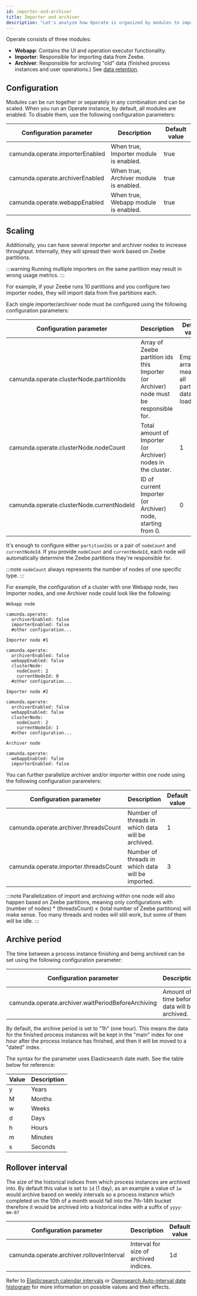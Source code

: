 ```yaml
---
id: importer-and-archiver
title: Importer and archiver
description: "Let's analyze how Operate is organized by modules to import and archive data."
---
```


Operate consists of three modules:

- **Webapp**: Contains the UI and operation executor functionality.
- **Importer**: Responsible for importing data from Zeebe.
- **Archiver**: Responsible for archiving "old" data (finished process instances and user operations.) See [data retention](data-retention.md).

## Configuration

Modules can be run together or separately in any combination and can be scaled. When you run an Operate instance, by default, all modules are enabled. To disable them, use the following configuration parameters:

| Configuration parameter         | Description                            | Default value |
| ------------------------------- | -------------------------------------- | ------------- |
| camunda.operate.importerEnabled | When true, Importer module is enabled. | true          |
| camunda.operate.archiverEnabled | When true, Archiver module is enabled. | true          |
| camunda.operate.webappEnabled   | When true, Webapp module is enabled.   | true          |

## Scaling

Additionally, you can have several importer and archiver nodes to increase throughput. Internally, they will spread their work based on Zeebe partitions.

:::warning
Running multiple importers on the same partition may result in wrong usage metrics.
:::

For example, if your Zeebe runs 10 partitions and you configure two importer nodes, they will import data from five partitions each.

Each single importer/archiver node must be configured using the following configuration parameters:

| Configuration parameter                   | Description                                                                            | Default value                                       |
| ----------------------------------------- | -------------------------------------------------------------------------------------- | --------------------------------------------------- |
| camunda.operate.clusterNode.partitionIds  | Array of Zeebe partition ids this Importer (or Archiver) node must be responsible for. | Empty array, meaning all partitions data is loaded. |
| camunda.operate.clusterNode.nodeCount     | Total amount of Importer (or Archiver) nodes in the cluster.                           | 1                                                   |
| camunda.operate.clusterNode.currentNodeId | ID of current Importer (or Archiver) node, starting from 0.                            | 0                                                   |

It's enough to configure either `partitionIds` or a pair of `nodeCount` and `currentNodeId`. If you provide `nodeCount` and `currentNodeId`, each node will automatically determine the Zeebe partitions they're responsible for.

:::note
`nodeCount` always represents the number of nodes of one specific type.
:::

For example, the configuration of a cluster with one Webapp node, two Importer nodes, and one Archiver node could look like the following:

```
Webapp node

camunda.operate:
  archiverEnabled: false
  importerEnabled: false
  #other configuration...

Importer node #1

camunda.operate:
  archiverEnabled: false
  webappEnabled: false
  clusterNode:
    nodeCount: 2
    currentNodeId: 0
  #other configuration...

Importer node #2

camunda.operate:
  archiverEnabled: false
  webappEnabled: false
  clusterNode:
    nodeCount: 2
    currentNodeId: 1
  #other configuration...

Archiver node

camunda.operate:
  webappEnabled: false
  importerEnabled: false

```

You can further parallelize archiver and/or importer within one node using the following configuration parameters:

| Configuration parameter               | Description                                       | Default value |
| ------------------------------------- | ------------------------------------------------- | ------------- |
| camunda.operate.archiver.threadsCount | Number of threads in which data will be archived. | 1             |
| camunda.operate.importer.threadsCount | Number of threads in which data will be imported. | 3             |

:::note
Parallelization of import and archiving within one node will also happen based on Zeebe partitions, meaning only configurations with (number of nodes) \* (threadsCount) ≤ (total number of Zeebe partitions) will make sense. Too many threads and nodes will still work, but some of them will be idle.
:::

## Archive period

The time between a process instance finishing and being archived can be set using the following configuration parameter:

| Configuration parameter                            | Description                                  | Default value |
| -------------------------------------------------- | -------------------------------------------- | ------------- |
| camunda.operate.archiver.waitPeriodBeforeArchiving | Amount of time before data will be archived. | 1h            |

By default, the archive period is set to "1h" (one hour). This means the data for the finished process instances will be kept in the "main" index for one hour after the process instance has finished, and then it will be moved to a "dated" index.

The syntax for the parameter uses Elasticsearch date math. See the table below for reference:

| Value | Description |
| ----- | ----------- |
| y     | Years       |
| M     | Months      |
| w     | Weeks       |
| d     | Days        |
| h     | Hours       |
| m     | Minutes     |
| s     | Seconds     |

## Rollover interval

The size of the historical indices from which process instances are archived into. By default this value is set to `1d` (1 day), as an example a
value of `1w` would archive based on weekly intervals so a process instance which completed on the 10th of a month would fall into the 7th-14th bucket
therefore it would be archived into a historical index with a suffix of `yyyy-mm-07`


| Configuration parameter                   | Description                            | Default value |
|-------------------------------------------|----------------------------------------|---------------|
| camunda.operate.archiver.rolloverInterval | Interval for size of archived indices. | 1d            |

Refer to [Elasticsearch calendar intervals](https://www.elastic.co/docs/reference/aggregations/search-aggregations-bucket-datehistogram-aggregation#calendar_intervals)
or [Opensearch Auto-interval date histogram](https://docs.opensearch.org/latest/aggregations/bucket/auto-interval-date-histogram/)
for more information on possible values and their effects.

